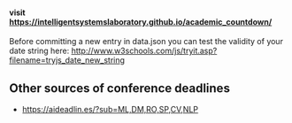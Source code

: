 #### visit https://intelligentsystemslaboratory.github.io/academic_countdown/

Before committing a new entry in data.json you can test the validity of your date string here:
http://www.w3schools.com/js/tryit.asp?filename=tryjs_date_new_string

## Other sources of conference deadlines

- https://aideadlin.es/?sub=ML,DM,RO,SP,CV,NLP
